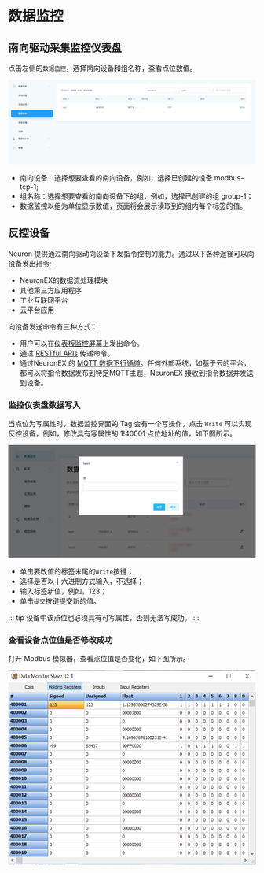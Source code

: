 # 数据监控

## 南向驱动采集监控仪表盘

点击左侧的`数据监控`，选择南向设备和组名称，查看点位数值。

![data-monitoring](./_assets/data-monitoring.png)

* 南向设备：选择想要查看的南向设备，例如，选择已创建的设备 modbus-tcp-1;
* 组名称：选择想要查看的南向设备下的组，例如，选择已创建的组 group-1；
* 数据监控以组为单位显示数值，页面将会展示读取到的组内每个标签的值。

## 反控设备

Neuron 提供通过南向驱动向设备下发指令控制的能力。通过以下各种途径可以向设备发出指令:

- NeuronEX的数据流处理模块
- 其他第三方应用程序
- 工业互联网平台
- 云平台应用

向设备发送命令有三种方式：
- 用户可以在[仪表板监控屏幕](#监控仪表盘数据写入)上发出命令。
- 通过 [RESTful APIs](../http-api/rw.md) 传递命令。
- 通过NeuronEX 的 [MQTT 数据下行通道](../config/north-apps/mqtt/api.md)。任何外部系统，如基于云的平台，都可以将指令数据发布到特定MQTT主题，NeuronEX 接收到指令数据并发送到设备。

### 监控仪表盘数据写入

当点位为写属性时，数据监控界面的 Tag 会有一个写操作，点击 `Write` 可以实现反控设备，例如，修改具有写属性的 1!40001 点位地址的值，如下图所示。

![write](./_assets/write.png)

* 单击要改值的标签末尾的`Write`按键；
* 选择是否以十六进制方式输入，不选择；
* 输入标签新值，例如，123；
* 单击`提交`按键提交新的值。

::: tip
设备中该点位也必须具有可写属性，否则无法写成功。
:::

### 查看设备点位值是否修改成功

打开 Modbus 模拟器，查看点位值是否变化，如下图所示。

![Monitor](./_assets/monitor.png)